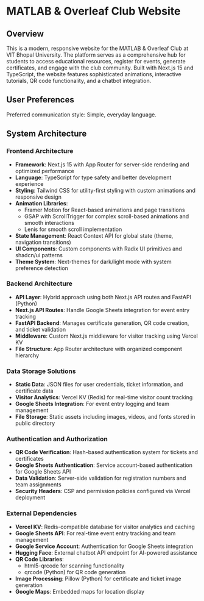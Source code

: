 # MATLAB & Overleaf Club Website

## Overview

This is a modern, responsive website for the MATLAB & Overleaf Club at VIT Bhopal University. The platform serves as a comprehensive hub for students to access educational resources, register for events, generate certificates, and engage with the club community. Built with Next.js 15 and TypeScript, the website features sophisticated animations, interactive tutorials, QR code functionality, and a chatbot integration.

## User Preferences

Preferred communication style: Simple, everyday language.

## System Architecture

### Frontend Architecture
- **Framework**: Next.js 15 with App Router for server-side rendering and optimized performance
- **Language**: TypeScript for type safety and better development experience
- **Styling**: Tailwind CSS for utility-first styling with custom animations and responsive design
- **Animation Libraries**: 
  - Framer Motion for React-based animations and page transitions
  - GSAP with ScrollTrigger for complex scroll-based animations and smooth interactions
  - Lenis for smooth scroll implementation
- **State Management**: React Context API for global state (theme, navigation transitions)
- **UI Components**: Custom components with Radix UI primitives and shadcn/ui patterns
- **Theme System**: Next-themes for dark/light mode with system preference detection

### Backend Architecture
- **API Layer**: Hybrid approach using both Next.js API routes and FastAPI (Python)
- **Next.js API Routes**: Handle Google Sheets integration for event entry tracking
- **FastAPI Backend**: Manages certificate generation, QR code creation, and ticket validation
- **Middleware**: Custom Next.js middleware for visitor tracking using Vercel KV
- **File Structure**: App Router architecture with organized component hierarchy

### Data Storage Solutions
- **Static Data**: JSON files for user credentials, ticket information, and certificate data
- **Visitor Analytics**: Vercel KV (Redis) for real-time visitor count tracking
- **Google Sheets Integration**: For event entry logging and team management
- **File Storage**: Static assets including images, videos, and fonts stored in public directory

### Authentication and Authorization
- **QR Code Verification**: Hash-based authentication system for tickets and certificates
- **Google Sheets Authentication**: Service account-based authentication for Google Sheets API
- **Data Validation**: Server-side validation for registration numbers and team assignments
- **Security Headers**: CSP and permission policies configured via Vercel deployment

### External Dependencies
- **Vercel KV**: Redis-compatible database for visitor analytics and caching
- **Google Sheets API**: For real-time event entry tracking and team management
- **Google Service Account**: Authentication for Google Sheets integration
- **Hugging Face**: External chatbot API endpoint for AI-powered assistance
- **QR Code Libraries**: 
  - html5-qrcode for scanning functionality
  - qrcode (Python) for QR code generation
- **Image Processing**: Pillow (Python) for certificate and ticket image generation
- **Google Maps**: Embedded maps for location display